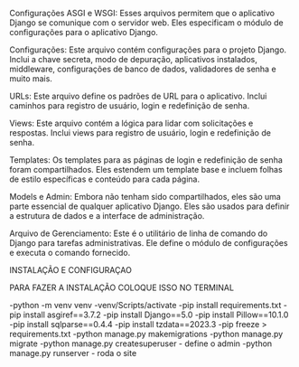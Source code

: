 Configurações ASGI e WSGI: Esses arquivos permitem que o aplicativo Django se comunique com o servidor web. Eles especificam o módulo de configurações para o aplicativo Django.

Configurações: Este arquivo contém configurações para o projeto Django. Inclui a chave secreta, modo de depuração, aplicativos instalados, middleware, configurações de banco de dados, validadores de senha e muito mais.

URLs: Este arquivo define os padrões de URL para o aplicativo. Inclui caminhos para registro de usuário, login e redefinição de senha.

Views: Este arquivo contém a lógica para lidar com solicitações e respostas. Inclui views para registro de usuário, login e redefinição de senha.

Templates: Os templates para as páginas de login e redefinição de senha foram compartilhados. Eles estendem um template base e incluem folhas de estilo específicas e conteúdo para cada página.

Models e Admin: Embora não tenham sido compartilhados, eles são uma parte essencial de qualquer aplicativo Django. Eles são usados para definir a estrutura de dados e a interface de administração.

Arquivo de Gerenciamento: Este é o utilitário de linha de comando do Django para tarefas administrativas. Ele define o módulo de configurações e executa o comando fornecido.


INSTALAÇÃO E CONFIGURAÇAO

PARA FAZER A INSTALAÇÃO COLOQUE ISSO NO TERMINAL

-python -m venv venv
-venv/Scripts/activate
-pip install requirements.txt
-pip install asgiref==3.7.2
-pip install Django==5.0
-pip install Pillow==10.1.0
-pip install sqlparse==0.4.4
-pip install tzdata==2023.3
-pip freeze > requirements.txt
-python manage.py makemigrations
-python manage.py migrate
-python manage.py createsuperuser - define o admin
-python manage.py runserver - roda o site
